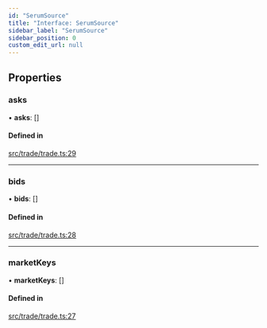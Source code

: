 ```yaml
---
id: "SerumSource"
title: "Interface: SerumSource"
sidebar_label: "SerumSource"
sidebar_position: 0
custom_edit_url: null
---
```


## Properties

### asks

• **asks**: []

#### Defined in

[src/trade/trade.ts:29](https://github.com/alpha-defi/raydium-sdk/blob/108ded9/src/trade/trade.ts#L29)

___

### bids

• **bids**: []

#### Defined in

[src/trade/trade.ts:28](https://github.com/alpha-defi/raydium-sdk/blob/108ded9/src/trade/trade.ts#L28)

___

### marketKeys

• **marketKeys**: []

#### Defined in

[src/trade/trade.ts:27](https://github.com/alpha-defi/raydium-sdk/blob/108ded9/src/trade/trade.ts#L27)
